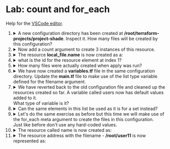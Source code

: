 # Lab: count and for_each

Help for the [VSCode editor](https://github.com/kodekloudhub/community-faq/blob/main/docs/vscode-tips.md).

1.  <details>
    <summary>A new configuration directory has been created at <b>/root/terraform-projects/project-shade</b>. Inspect it. How many files will be created by this configuration?</summary>

    1. Navigate to the indicated directory in the Explorer pane and open `main.tf`
    1. Count the `local_file` resources


    </details>

1.  <details>
    <summary>Now add a count argument to create 3 instances of this resource.</summary>

    1. Add count to the resource

        ```
        count = 3
        ```

    1. Deploy

        ```bash
        cd /root/terraform-projects/project-shade
        terraform init
        terraform plan
        terraform apply
        ```

    </details>

1.  <details>
    <summary>The resource <b>local_file.name</b> is now created as a:</summary>

    `count` on a resource generates mutiple instances of the resource as a `list`

    </details>

1.  <details>
    <summary>what is the id for the resource element at index 1?</summary>

    Run `terraform show` or `terraform state show local_file.name[1]` in the terminal

    </details>

1.  <details>
    <summary>How many files were actually created when apply was run?</summary>

    Since we did not do anything with the filename argument related to the count, terraform ended up writing the _same_ file three times, so the answer is

    > `1`

    </details>

1.  <details>
    <summary>We have now created a <b>variables.tf</b> file in the same configuration directory. Update the <b>main.tf</b> file to make use of the list type variable defined for the filename argument.</summary>

    * Use `count` to loop through all the elements of this list and do not use hard-coded values.
    * Use the variable called `content` for the argument called sensitive_content.

    Inspect `variables.tf` and note that the `list` variable is called `users`. This implies that we're going to greate one file per user in this list. The variable has no default value, meaning that eventually the values will come from elsewhere.

    There's a few things we will need to do here.

    1. Set the `count` argument from the length of the list (which will be known at plan time) using the [length()](https://developer.hashicorp.com/terraform/language/functions/length) function.
    1. Set the `filename` argument using the current value of the counter, which is obtained via the [index](https://developer.hashicorp.com/terraform/language/meta-arguments/count#the-count-object) attribute of `count`. This index must index into the `users` list.
    1. Set the `content` argument as directed

    Update the resource accodringly:

    <details>
    <summary>Reveal</summary>

    ```
    resource "local_file" "name" {
        filename = var.users[count.index]
        sensitive_content = var.content
        count = length(var.users)
    }
    ```

    </details>


    </details>

1.  <details>
    <summary>We have reverted back to the old configuration file and cleaned up the resources created so far. A variable called users now has default values added to it.<br/>What type of variable is it?</summary>

    Inspect `variables.tf` and check the value of the `type` attribute.

    </details>

1.  <details>
    <summary>Can the same elements in this list be used as it is for a set instead?</summary>

    Know that a `set` must have unique values. Are all the values in this list unique?

    </details>

1.  <details>
    <summary>Let's do the same exercise as before but this time we will make use of the for_each meta argument to create the files in this configuration.<br/>Just like before don't use any hard-coded values.</summary>

    * Use `for_each` to loop through the list type variable called `users`.
    * Use the variable called `content` as the value of the argument sensitive_content.

    Know that `for_each` requires a `set` not a `list`, therefore we must convert the list to a set using the [toset()](https://developer.hashicorp.com/terraform/language/functions/toset). This function will also remove any dupicates from the list it is given. Doing it this way satifies the condition that we must not change any hard coded value - just in case you were tempted to edit `variables.tf` and make that list into a set!

    1. Update resource accordingly

        <details>
        <summary>Reveal</summary>

        ```
        resource "local_file" "name" {
            for_each = toset(var.users)
            filename = each.value
            sensitive_content = var.content
        }
        ```

        </details>

    1. Deploy

        ```bash
        cd /root/terraform-projects/project-shade
        terraform init
        terraform plan
        terraform apply
        ```

    </details>

1.  <details>
    <summary>The resource called name is now created as:</summary>

    > `map`

    Why? Because now the resources are keyed by the values that were generated from the list by `for_each`, rather than by a numeric index as generated by `count`

    </details>

1.  <details>
    <summary>The resource address with the filename - <b>/root/user11</b> is now represented as:</summary>

    AS we found out, the resources are now generated as a map keyed by the filenames extracted from the users list, therefore the answer must be

    > `local_file.name["/root/user11"]`

    </details>

